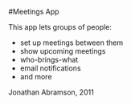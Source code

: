 #Meetings App

This app lets groups of people:

- set up meetings between them
- show upcoming meetings
- who-brings-what
- email notifications
- and more

Jonathan Abramson, 2011